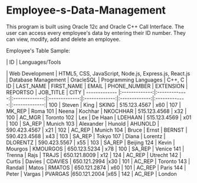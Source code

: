 # Employee-s-Data-Management
This program is built using Oracle 12c and Oracle C++ Call Interface. The user can access every employee's data by entering their ID number. They can view, modify, add and delete an employee.

Employee's Table Sample:

| ID        | Languages/Tools

| Web Development        | HTML5, CSS, JavaScript, Node.js, Express.js, React.js
| Database Management      | OracleSQL
| Programming Languages    | C++, C
| ID | LAST_NAME | FIRST_NAME | EMAIL | PHONE_NUMBER | EXTENSION | REPORTSO | JOB_TITLE | CITY
| ------------- |:-------------:|:-------------:|:-------------:|:-------------:|:-------------:|:-------------:|:-------------:|:-------------:|
100 |	Steven   | 	 King	 |       SKING |	  515.123.4567 |	x60 |	        107   |       MK_REP  |      Roma
101 |	Neena  |   	 Kochhar	 |   NKOCHHAR |	515.123.4568 |	x32	 |        100	 |        AC_MGR   |     Toronto
102 |	Lex	 |       De Haan |	   LDEHAAN |	515.123.4569 |	x01 | 	    		100 |	        SA_REP  |      Munich
103 |	Alexander |	 Hunold	  |    AHUNOLD |	590.423.4567 |	x21 |		    	102 |	        AC_REP   |     Munich
104 |	Bruce	 |     Ernst	 |     BERNST |	  590.423.4568 |	x43   |       103 |	        SA_REP |       Tokyo
107 |	Diana |	     Lorentz     | DLORENTZ |	590.423.5567 |	x55 |	      	103 |	        SA_REP  |      Beijing
124 |	Kevin    |   Mourgos	 |   KMOURGOS |	650.123.5234 |	x78	 |	      100 |	        SA_REP  |      Venice
141 | 	Trenna	 |   Rajs	 |       TRAJS	 |  650.121.8009 |	x12 |	        124   |       AC_REP   |     Utrecht
142 |	Curtis	 |   Davies |	     CDAVIES |	650.121.2994	 |x30	 |    		101  |        AC_REP |       Toronto
143 |	Randall	 |   Matos	 |     RMATOS	 |  650.121.2874 |	x60	 |    		101    |      AC_REP    |    Paris
144 |	Peter |	     Vargas	 |     PVARGAS	 |650.121.2004	 |x65	 |		    142  |        AC_REP  |      London
										
										
										
										
										
										
										
										
										
										
										
										
										
										
										
										
										
										
										
										
										
										
										
										
										
										
										
										
										
										
										
										
										
										
										
										
										
										
										
										
										
										
										
										
										
										
										
										
										
										
